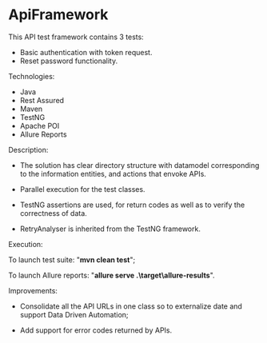 # ApiFramework

This API test framework contains 3 tests:
- Basic authentication with token request.
- Reset password functionality.

Technologies:
- Java
- Rest Assured
- Maven
- TestNG
- Apache POI
- Allure Reports

Description:

- The solution has clear directory structure with datamodel corresponding to the information entities, and actions that envoke APIs.

- Parallel execution for the test classes.

- TestNG assertions are used, for return codes as well as to verify the correctness of data.

- RetryAnalyser is inherited from the TestNG framework.

Execution:

To launch test suite: "**mvn clean test**";

To launch Allure reports: "**allure serve .\target\allure-results**".


Improvements:

- Consolidate all the API URLs in one class so to externalize date and support Data Driven Automation;

- Add support for error codes returned by APIs.